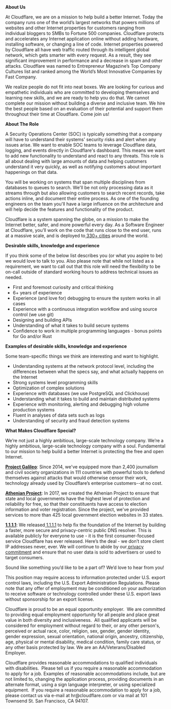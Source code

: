 <div class="content-intro">
	<div><strong>About Us</strong></div>
	<div>
		<p>At Cloudflare, we are on a mission to help build a better Internet. Today the company runs one of the world’s largest networks that powers millions of websites and other Internet properties for customers ranging from individual bloggers to SMBs to Fortune 500 companies. Cloudflare protects and accelerates any Internet application online without adding hardware, installing software, or changing a line of code. Internet properties powered by Cloudflare all have web traffic routed through its intelligent global network, which gets smarter with every request. As a result, they see significant improvement in performance and a decrease in spam and other attacks. Cloudflare was named to Entrepreneur Magazine’s Top Company Cultures list and ranked among the World’s Most Innovative Companies by Fast Company.&nbsp;</p>
		<p><span style="font-weight: 400;">We realize people do not fit into neat boxes. We are looking for curious and empathetic individuals who are committed to developing themselves and learning new skills, and we are ready to help you do that. We cannot complete our mission without building a diverse and inclusive team. We hire the best people based on an evaluation of their potential and support them throughout their time at Cloudflare. Come join us!&nbsp;</span></p>
	</div>
</div>
<p><strong>About The Role</strong></p>
<p>A Security Operations Center (SOC) is typically something that a company will have to understand their systems' security risks and alert when any issues arise. We want to enable SOC teams to leverage Cloudflare data, logging, and events directly in Cloudflare's dashboard. This means we want to add new functionality to understand and react to any threats. This role is all about dealing with large amounts of data and helping customers understand it very quickly, as well as notifying customers about important happenings on that data.&nbsp;</p>
<p>You will be working on systems that span multiple disciplines from databases to queues to search. We'll be not only processing data as it streams through but also allowing customers to search recent records, take actions inline, and document their entire process. As one of the founding engineers on the team you'll have a large influence on the architecture and will help decide the features and functionality of the product.</p>
<p>Cloudflare is a system spanning the globe, on a mission to make the Internet better, safer, and more powerful every day. As a Software Engineer at Cloudflare, you’ll work on the code that runs close to the end user, runs at a massive scale, and is deployed to<a href="https://www.cloudflare.com/network/"> 330+ cities</a> around the world.</p>
<p><strong>Desirable skills, knowledge and experience</strong></p>
<p>If you think some of the below list describes you (or what you aspire to be) we would love to talk to you. Also please note that while not listed as a requirement, we want to call out that this role will need the flexibility to be on-call outside of standard working hours to address technical issues as needed.</p>
<ul>
	<li>First and foremost curiosity and critical thinking</li>
	<li>6+ years of experience</li>
	<li>Experience (and love for) debugging to ensure the system works in all cases</li>
	<li>Experience with a continuous integration workflow and using source control (we use git)</li>
	<li>Designing and building APIs</li>
	<li>Understanding of what it takes to build secure systems</li>
	<li>Confidence to work in multiple programming languages - bonus points for Go and/or Rust</li>
</ul>
<p><strong>Examples of desirable skills, knowledge and experience</strong></p>
<p>Some team-specific things we think are interesting and want to highlight.</p>
<ul>
	<li>Understanding systems at the network protocol level, including the differences between what the specs say, and what actually happens on the Internet</li>
	<li>Strong systems level programming skills</li>
	<li>Optimization of complex solutions</li>
	<li>Experience with databases (we use PostgreSQL and Clickhouse)</li>
	<li>Understanding what it takes to build and maintain distributed systems</li>
	<li>Experience with monitoring, alerting and debugging high volume production systems</li>
	<li>Fluent in analyses of data sets such as logs</li>
	<li>Understanding of security and fraud detection systems</li>
</ul>
<div class="content-conclusion">
	<p><strong>What Makes Cloudflare Special?</strong></p>
	<p><span style="font-weight: 400;">We’re not just a highly ambitious, large-scale technology company. We’re a highly ambitious, large-scale technology company with a soul. Fundamental to our mission to help build a better Internet is protecting the free and open Internet.</span></p>
	<p><a href="https://blog.cloudflare.com/protecting-free-expression-online/"><strong>Project Galileo</strong></a><span style="font-weight: 400;">: Since 2014, we've equipped more than 2,400 journalism and civil society organizations in 111 countries with powerful tools to defend themselves against attacks that would otherwise censor their work, technology already used by Cloudflare’s enterprise customers--at no cost.</span></p>
	<p><strong><a href="https://www.cloudflare.com/athenian/">Athenian Project</a></strong><span style="font-weight: 400;">: In 2017, we created the Athenian Project to ensure that state and local governments have the highest level of protection and reliability for free, so that their constituents have access to election information and voter registration. Since the project, we've provided services to more than 425 local government election websites in 33 states.</span></p>
	<p><a href="https://1.1.1.1/"><strong>1.1.1.1</strong></a><span style="font-weight: 400;">: We released</span><a href="https://1.1.1.1/"> <span style="font-weight: 400;">1.1.1.1</span></a><span style="font-weight: 400;"> to help fix the foundation of the Internet by building a faster, more secure and privacy-centric public DNS resolver. This is available publicly for everyone to use - it is the first consumer-focused service Cloudflare has ever released. Here’s the deal - we don’t store client IP addresses never, ever. We will continue to abide by our</span><a href="https://developers.cloudflare.com/1.1.1.1/privacy/public-dns-resolver"> privacy commitment</a><span style="font-weight: 400;"> and ensure that no user data is sold to advertisers or used to target consumers.</span></p>
	<p><span style="font-weight: 400;">Sound like something you’d like to be a part of? We’d love to hear from you!</span></p>
	<p><span style="font-weight: 400;">This position may require access to information protected under U.S. export control laws, including the U.S. Export Administration Regulations. Please note that any offer of employment may be conditioned on your authorization to receive software or technology controlled under these U.S. export laws without sponsorship for an export license.</span></p>
	<p><span style="font-weight: 400;">Cloudflare is proud to be an equal opportunity employer. &nbsp;We are committed to providing equal employment opportunity for all people and place great value in both diversity and inclusiveness. &nbsp;All qualified applicants will be considered for employment without regard to their, or any other person's, perceived or actual</span> <span style="font-weight: 400;">race, color, religion, sex, gender, gender identity, gender expression, sexual orientation, national origin, ancestry, citizenship, age, physical or mental disability, medical condition, family care status, or any other basis protected by law. </span><span style="font-weight: 400;">We are an AA/Veterans/Disabled Employer.</span></p>
	<p><span style="font-weight: 400;">Cloudflare provides reasonable accommodations to qualified individuals with disabilities. &nbsp;Please tell us if you require a reasonable accommodation to apply for a job. Examples of reasonable accommodations include, but are not limited to, changing the application process, providing documents in an alternate format, using a sign language interpreter, or using specialized equipment. &nbsp;If you require a reasonable accommodation to apply for a job, please contact us via e-mail at </span><span style="font-weight: 400;">hr@cloudflare.com</span><span style="font-weight: 400;"> or via mail at 101 Townsend St. San Francisco, CA 94107.</span></p>
</div>